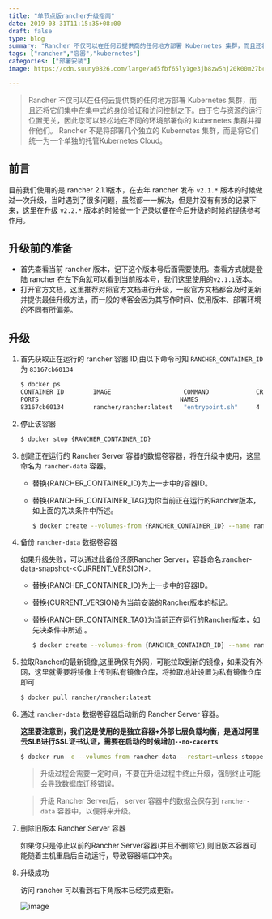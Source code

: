 ```yaml
---
title: "单节点版rancher升级指南"
date: 2019-03-31T11:15:35+08:00
draft: false
type: blog
summary: "Rancher 不仅可以在任何云提供商的任何地方部署 Kubernetes 集群，而且还将它们集中在集中式的身份验证和访问控制之下。由于它与资源的运行位置无关，因此您可以轻松地在不同的环境部署你的 kubernetes 集群并操作他们。 Rancher 不是将部署几个独立的 Kubernetes 集群，而是将它们统一为一个单独的托管Kubernetes Cloud。"
tags: ["rancher","容器","kubernetes"]
categories: ["部署安装"]
image: https://cdn.suuny0826.com/large/ad5fbf65ly1ge3jb8zw5hj20k00m27bc.jpg

---
```

> Rancher 不仅可以在任何云提供商的任何地方部署 Kubernetes 集群，而且还将它们集中在集中式的身份验证和访问控制之下。由于它与资源的运行位置无关，因此您可以轻松地在不同的环境部署你的 kubernetes 集群并操作他们。 Rancher 不是将部署几个独立的 Kubernetes 集群，而是将它们统一为一个单独的托管Kubernetes Cloud。

## 前言
目前我们使用的是 rancher 2.1.1版本，在去年 rancher 发布 ```v2.1.*``` 版本的时候做过一次升级，当时遇到了很多问题，虽然都一一解决，但是并没有有效的记录下来，这里在升级 ```v2.2.*``` 版本的时候做一个记录以便在今后升级的时候的提供参考作用。

## 升级前的准备
- 首先查看当前 rancher 版本，记下这个版本号后面需要使用。查看方式就是登陆 rancher 在左下角就可以看到当前版本号，我们这里使用的```v2.1.1```版本。
- 打开官方文档，这里推荐对照官方文档进行升级，一般官方文档都会及时更新并提供最佳升级方法，而一般的博客会因为其写作时间、使用版本、部署环境的不同有所偏差。

## 升级
1. 首先获取正在运行的 rancher 容器 ID,由以下命令可知 ```RANCHER_CONTAINER_ID``` 为 ```83167cb60134```

    ```bash
    $ docker ps
    CONTAINER ID        IMAGE                    COMMAND             CREATED             STATUS              
    PORTS                                       NAMES
    83167cb60134        rancher/rancher:latest   "entrypoint.sh"     4 months ago        Up 4 months         0.0.0.0:80->80/tcp, 0.0.0.0:443->443/tcp   priceless_newton
    ```

2. 停止该容器

    ```bash
    $ docker stop {RANCHER_CONTAINER_ID}
    ```

3. 创建正在运行的 Rancher Server 容器的数据卷容器，将在升级中使用，这里命名为 ```rancher-data``` 容器。

    - 替换{RANCHER_CONTAINER_ID}为上一步中的容器ID。
    - 替换{RANCHER_CONTAINER_TAG}为你当前正在运行的Rancher版本，如上面的先决条件中所述。

        ```bash
        $ docker create --volumes-from {RANCHER_CONTAINER_ID} --name rancher-data rancher/rancher:{RANCHER_CONTAINER_TAG}
        ```

4. 备份 ```rancher-data``` 数据卷容器

    如果升级失败，可以通过此备份还原Rancher Server，容器命名:rancher-data-snapshot-<CURRENT_VERSION>.

    - 替换{RANCHER_CONTAINER_ID}为上一步中的容器ID。
    - 替换{CURRENT_VERSION}为当前安装的Rancher版本的标记。
    - 替换{RANCHER_CONTAINER_TAG}为当前正在运行的Rancher版本，如先决条件中所述 。

        ```bash
        $ docker create --volumes-from {RANCHER_CONTAINER_ID} --name rancher-data-snapshot-{CURRENT_VERSION} rancher/rancher:{RANCHER_CONTAINER_TAG}
        ```

5. 拉取Rancher的最新镜像,这里确保有外网，可能拉取到新的镜像，如果没有外网，这里就需要将镜像上传到私有镜像仓库，将拉取地址设置为私有镜像仓库即可

    ```bash
    $ docker pull rancher/rancher:latest
    ```

6. 通过 ```rancher-data``` 数据卷容器启动新的 Rancher Server 容器。

    **这里要注意到，我们这是使用的是独立容器+外部七层负载均衡，是通过阿里云SLB进行SSL证书认证，需要在启动的时候增加```--no-cacerts```**

    ```bash
    $ docker run -d --volumes-from rancher-data --restart=unless-stopped -p 80:80 -p 443:443 rancher/rancher:latest --no-cacerts
    ```
    
    >升级过程会需要一定时间，不要在升级过程中终止升级，强制终止可能会导致数据库迁移错误。

    >升级 Rancher Server后， server 容器中的数据会保存到 ```rancher-data``` 容器中，以便将来升级。
7. 删除旧版本 Rancher Server 容器

    如果你只是停止以前的Rancher Server容器(并且不删除它),则旧版本容器可能随着主机重启后自动运行，导致容器端口冲突。

8. 升级成功

    访问 rancher 可以看到右下角版本已经完成更新。

    ![image](https://cdn.suuny0826.com/large/ad5fbf65gy1g1lzcmucn6j20ck03qt8p.jpg)